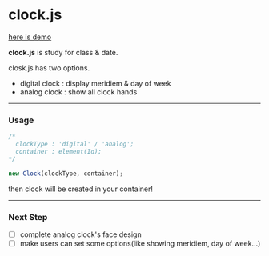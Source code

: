 # clock.js

[here is demo](https://hyesuhong.github.io/clock.js/demo/)

**clock.js** is study for class & date.

closk.js has two options.

- digital clock : display meridiem & day of week
- analog clock : show all clock hands

---

### Usage

```js
/*
  clockType : 'digital' / 'analog';
  container : element(Id);
*/

new Clock(clockType, container);
```

then clock will be created in your container!

---

### Next Step

- [ ] complete analog clock's face design
- [ ] make users can set some options(like showing meridiem, day of week...)
